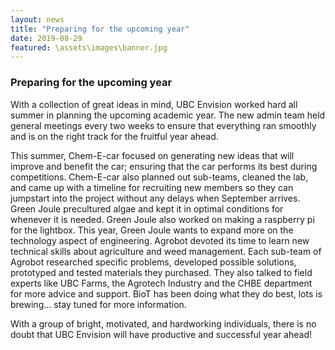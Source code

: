 ```yaml
---
layout: news
title: "Preparing for the upcoming year"
date: 2019-08-29
featured: \assets\images\banner.jpg
---
```


### Preparing for the upcoming year

With a collection of great ideas in mind, UBC Envision worked hard all summer in planning the upcoming academic year. The new admin team held general meetings every two weeks to ensure that everything ran smoothly and is on the right track for the fruitful year ahead.

This summer, Chem-E-car focused on generating new ideas that will improve and benefit the car; ensuring that the car performs its best during competitions. Chem-E-car also planned out sub-teams, cleaned the lab, and came up with a timeline for recruiting new members so they can jumpstart into the project without any delays when September arrives. Green Joule precultured algae and kept it in optimal conditions for whenever it is needed. Green Joule also worked on making a raspberry pi for the lightbox. This year, Green Joule wants to expand more on the technology aspect of engineering. Agrobot devoted its time to learn new technical skills about agriculture and weed management. Each sub-team of Agrobot researched specific problems, developed possible solutions, prototyped and tested materials they purchased. They also talked to field experts like UBC Farms, the Agrotech Industry and the CHBE department for more advice and support. BioT has been doing what they do best, lots is brewing... stay tuned for more information. 

With a group of bright, motivated, and hardworking individuals, there is no doubt that UBC Envision will have productive and successful year ahead!